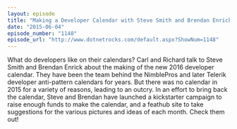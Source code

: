 ```yaml
---
layout: episode
title: "Making a Developer Calendar with Steve Smith and Brendan Enrick"
date: "2015-06-04"
episode_number: "1148"
episode_url: "http://www.dotnetrocks.com/default.aspx?ShowNum=1148"
---
```


What do developers like on their calendars? Carl and Richard talk to Steve Smith and Brendan Enrick about the making of the new 2016 developer calendar. They have been the team behind the NimblePros and later Telerik developer anti-pattern calendars for years. But there was no calendar in 2015 for a variety of reasons, leading to an outcry. In an effort to bring back the calendar, Steve and Brendan have launched a kickstarter campaign to raise enough funds to make the calendar, and a feathub site to take suggestions for the various pictures and ideas of each month. Check them out!
